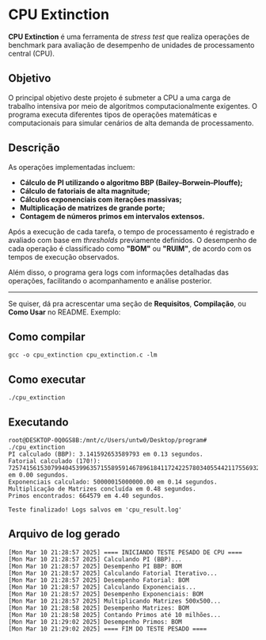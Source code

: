 # CPU Extinction

**CPU Extinction** é uma ferramenta de *stress test* que realiza operações de benchmark para avaliação de desempenho de unidades de processamento central (CPU).

## Objetivo

O principal objetivo deste projeto é submeter a CPU a uma carga de trabalho intensiva por meio de algoritmos computacionalmente exigentes. O programa executa diferentes tipos de operações matemáticas e computacionais para simular cenários de alta demanda de processamento.

## Descrição

As operações implementadas incluem:

- **Cálculo de PI utilizando o algoritmo BBP (Bailey–Borwein–Plouffe);**
- **Cálculo de fatoriais de alta magnitude;**
- **Cálculos exponenciais com iterações massivas;**
- **Multiplicação de matrizes de grande porte;**
- **Contagem de números primos em intervalos extensos.**

Após a execução de cada tarefa, o tempo de processamento é registrado e avaliado com base em *thresholds* previamente definidos. O desempenho de cada operação é classificado como **"BOM"** ou **"RUIM"**, de acordo com os tempos de execução observados.

Além disso, o programa gera logs com informações detalhadas das operações, facilitando o acompanhamento e análise posterior.

---

Se quiser, dá pra acrescentar uma seção de **Requisitos**, **Compilação**, ou **Como Usar** no README. Exemplo:

## Como compilar

```
gcc -o cpu_extinction cpu_extinction.c -lm
```

## Como executar

```
./cpu_extinction
```
## Executando

```
root@DESKTOP-0Q0GS8B:/mnt/c/Users/untw0/Desktop/program# ./cpu_extinction
PI calculado (BBP): 3.141592653589793 em 0.13 segundos.
Fatorial calculado (170!): 7257415615307994045399635715589591467896184117242257803405544211755693246215271577444614997868077640013184176271985826801597743247247979077995336619429980685793285768053360886112149825437081356365699043287884614002788490694530469661753007801896962563721104619242357348735986883814984039817295623520648167424 em 0.00 segundos.
Exponenciais calculado: 50000015000000.00 em 0.14 segundos.
Multiplicação de Matrizes concluída em 0.48 segundos.
Primos encontrados: 664579 em 4.40 segundos.

Teste finalizado! Logs salvos em 'cpu_result.log'
```

## Arquivo de log gerado

```
[Mon Mar 10 21:28:57 2025] ==== INICIANDO TESTE PESADO DE CPU ====
[Mon Mar 10 21:28:57 2025] Calculando PI (BBP)...
[Mon Mar 10 21:28:57 2025] Desempenho PI BBP: BOM
[Mon Mar 10 21:28:57 2025] Calculando Fatorial Iterativo...
[Mon Mar 10 21:28:57 2025] Desempenho Fatorial: BOM
[Mon Mar 10 21:28:57 2025] Calculando Exponenciais...
[Mon Mar 10 21:28:57 2025] Desempenho Exponenciais: BOM
[Mon Mar 10 21:28:57 2025] Multiplicando Matrizes 500x500...
[Mon Mar 10 21:28:58 2025] Desempenho Matrizes: BOM
[Mon Mar 10 21:28:58 2025] Contando Primos até 10 milhões...
[Mon Mar 10 21:29:02 2025] Desempenho Primos: BOM
[Mon Mar 10 21:29:02 2025] ==== FIM DO TESTE PESADO ====
```
